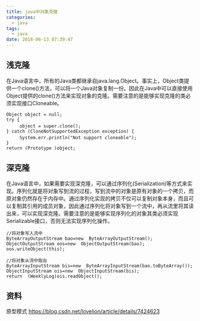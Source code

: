 ```yaml
---
title: java中对象克隆
categories:
  - java
tags:
  - java
date: 2018-06-13 07:39:47
---
```



## 浅克隆
在Java语言中，所有的Java类都继承自java.lang.Object。事实上，Object类提供一个clone()方法，可以将一个Java对象复制一份。因此在Java中可以直接使用Object提供的clone()方法来实现对象的克隆。需要注意的是能够实现克隆的类必须实现接口Cloneable。
```
Object object = null;
try {
　　　object = super.clone();
} catch (CloneNotSupportedException exception) {
　　　System.err.println("Not support cloneable");
}
return (Prototype )object;
```

## 深克隆
在Java语言中，如果需要实现深克隆，可以通过序列化(Serialization)等方式来实现。序列化就是将对象写到流的过程，写到流中的对象是原有对象的一个拷贝，而原对象仍然存在于内存中。通过序列化实现的拷贝不仅可以复制对象本身，而且可以复制其引用的成员对象，因此通过序列化将对象写到一个流中，再从流里将其读出来，可以实现深克隆。需要注意的是能够实现序列化的对象其类必须实现Serializable接口，否则无法实现序列化操作。
```
//将对象写入流中
ByteArrayOutputStream bao=new  ByteArrayOutputStream();
ObjectOutputStream oos=new  ObjectOutputStream(bao);
oos.writeObject(this);

//将对象从流中取出
ByteArrayInputStream bis=new  ByteArrayInputStream(bao.toByteArray());
ObjectInputStream ois=new  ObjectInputStream(bis);
return  (WeeklyLog)ois.readObject();

```

## 资料
原型模式 https://blog.csdn.net/lovelion/article/details/7424623